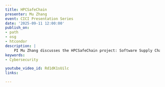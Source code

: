 ```yaml
---
title: HPCSafeChain
presenter: Mu Zhang
event: CICI Presentation Series
date: '2025-09-11 12:00:00'
publish_on:
- path
- osg
- htcondor
description: |
    PI Mu Zhang discusses the HPCSafeChain project: Software Supply Chain Security in High-Performance Computing: Understanding, Evaluation and Transition. Scientific computing relies on open-source software vulnerable to software supply chain (SSC) attacks. This project aims to apply SSC security research to high-performance computing, an area that is currently under-explored.
keywords:
- Cybersecurity

youtube_video_id: Rd1dK1sUilc
links:

---
```

